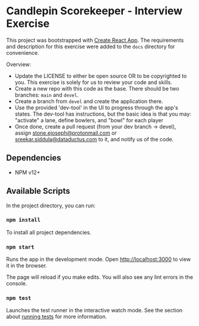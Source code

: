 # Candlepin Scorekeeper - Interview Exercise

This project was bootstrapped with [Create React App](https://github.com/facebook/create-react-app). The requirements and description for this exercise were added to the `docs` directory for convenience.

Overview:

* Update the LICENSE to either be open source OR to be copyrighted to you. This exercise is solely for us to review your code and skills.
* Create a new repo with this code as the base. There should be two branches: `main` and `devel`.
* Create a branch from `devel` and create the application there.
* Use the provided 'dev-tool' in the UI to progress through the app's states. The dev-tool has instructions, but the basic idea is that you may: "activate" a lane, define
  bowlers, and "bowl" for each player
* Once done, create a pull request (from your dev branch -> devel), assign stone.ejoseph@protonmail.com or sreekar.siddula@dataductus.com to it, and notify us of the code.

## Dependencies

* NPM v12+

## Available Scripts

In the project directory, you can run:

### `npm install`

To install all project dependencies.

### `npm start`

Runs the app in the development mode.
Open [http://localhost:3000](http://localhost:3000) to view it in the browser.

The page will reload if you make edits.
You will also see any lint errors in the console.

### `npm test`

Launches the test runner in the interactive watch mode.
See the section about [running tests](https://facebook.github.io/create-react-app/docs/running-tests) for more information.
